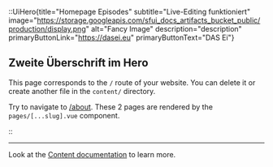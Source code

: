 
::UiHero{title="Homepage Episodes" subtitle="Live-Editing funktioniert" image="https://storage.googleapis.com/sfui_docs_artifacts_bucket_public/production/display.png" alt="Fancy Image" description="description" primaryButtonLink="https://dasei.eu" primaryButtonText="DAS Ei"}

## Zweite Überschrift im Hero
This page corresponds to the `/` route of your website. You can delete it or create another file in the `content/` directory.

Try to navigate to [/about](/about). These 2 pages are rendered by the `pages/[...slug].vue` component.

::


---

Look at the [Content documentation](https://content.nuxtjs.org/) to learn more.
